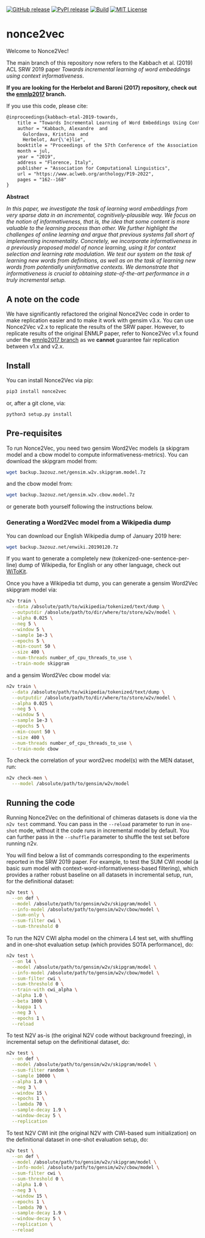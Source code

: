 [![GitHub release][release-image]][release-url]
[![PyPI release][pypi-image]][pypi-url]
[![Build][travis-image]][travis-url]
[![MIT License][license-image]][license-url]

# nonce2vec
Welcome to Nonce2Vec!

The main branch of this repository now refers to the Kabbach et al. (2019) ACL SRW 2019 paper *Towards incremental learning of word embeddings using context informativeness*.

**If you are looking for the Herbelot and Baroni (2017) repository, check out the [emnlp2017](https://github.com/minimalparts/nonce2vec/tree/release/emnlp2017) branch.**

If you use this code, please cite:
```tex
@inproceedings{kabbach-etal-2019-towards,
    title = "Towards Incremental Learning of Word Embeddings Using Context Informativeness",
    author = "Kabbach, Alexandre  and
      Gulordava, Kristina  and
      Herbelot, Aur{\'e}lie",
    booktitle = "Proceedings of the 57th Conference of the Association for Computational Linguistics: Student Research Workshop",
    month = jul,
    year = "2019",
    address = "Florence, Italy",
    publisher = "Association for Computational Linguistics",
    url = "https://www.aclweb.org/anthology/P19-2022",
    pages = "162--168"
}
```

**Abstract**

*In this paper, we investigate the task of learning word embeddings from very sparse data in an incremental, cognitively-plausible way. We focus on the notion of informativeness, that is, the idea that some content is more valuable to the learning process than other. We further highlight the challenges of online learning and argue that previous systems fall short of implementing incrementality. Concretely, we incorporate informativeness in a previously proposed model of nonce learning, using it for context selection and learning rate modulation. We test our system on the task of learning new words from definitions, as well as on the task of learning new words from potentially uninformative contexts. We demonstrate that informativeness is crucial to obtaining state-of-the-art performance in a truly incremental setup.*

## A note on the code
We have significantly refactored the original Nonce2Vec code in order to make replication easier and to make it work with gensim v3.x. You can use Nonce2Vec v2.x to replicate the results of the SRW paper. However, to replicate results of the original ENMLP paper, refer to Nonce2Vec v1.x found under the [emnlp2017 branch](https://github.com/minimalparts/nonce2vec/tree/release/emnlp2017) as we **cannot** guarantee fair replication between v1.x and v2.x.

## Install
You can install Nonce2Vec via pip:
```bash
pip3 install nonce2vec
```
or, after a git clone, via:
```bash
python3 setup.py install
```

## Pre-requisites
To run Nonce2Vec, you need two gensim Word2Vec models (a skipgram model and a cbow model to compute informativeness-metrics). You can download the skipgram model from:
```bash
wget backup.3azouz.net/gensim.w2v.skipgram.model.7z
```
and the cbow model from:
```sh
wget backup.3azouz.net/gensim.w2v.cbow.model.7z
```
or generate both yourself following the instructions below.

### Generating a Word2Vec model from a Wikipedia dump
You can download our English Wikipedia dump of January 2019 here:
```bash
wget backup.3azouz.net/enwiki.20190120.7z
```
If you want to generate a completely new (tokenized-one-sentence-per-line) dump
of Wikipedia, for English or any other language, check out [WiToKit](https://github.com/akb89/witokit).

Once you have a Wikipedia txt dump, you can generate a gensim Word2Vec skipgram model via:
```bash
n2v train \
  --data /absolute/path/to/wikipedia/tokenized/text/dump \
  --outputdir /absolute/path/to/dir/where/to/store/w2v/model \
  --alpha 0.025 \
  --neg 5 \
  --window 5 \
  --sample 1e-3 \
  --epochs 5 \
  --min-count 50 \
  --size 400 \
  --num-threads number_of_cpu_threads_to_use \
  --train-mode skipgram
```
and a gensim Word2Vec cbow model via:
```bash
n2v train \
  --data /absolute/path/to/wikipedia/tokenized/text/dump \
  --outputdir /absolute/path/to/dir/where/to/store/w2v/model \
  --alpha 0.025 \
  --neg 5 \
  --window 5 \
  --sample 1e-3 \
  --epochs 5 \
  --min-count 50 \
  --size 400 \
  --num-threads number_of_cpu_threads_to_use \
  --train-mode cbow
```

To check the correlation of your word2vec model(s) with the MEN dataset, run:
```bash
n2v check-men \
  ---model /absolute/path/to/gensim/w2v/model
```

## Running the code
Running Nonce2Vec on the definitional of chimeras datasets is done via the `n2v test` command. You can pass in the `--reload` parameter to run in `one-shot` mode, without it the code runs in incremental model by default. You can further pass in the `--shuffle` parameter to shuffle the test set before running n2v.

You will find below a list of commands corresponding to the experiments reported in the SRW 2019 paper. For example, to test the SUM CWI model (a basic sum model with context-word-informativeness-based filtering), which provides a rather robust baseline on all datasets in incremental setup, run, for the definitional dataset:
```bash
n2v test \
  --on def \
  --model /absolute/path/to/gensim/w2v/skipgram/model \
  --info-model /absolute/path/to/gensim/w2v/cbow/model \
  --sum-only \
  --sum-filter cwi \
  --sum-threshold 0
```

To run the N2V CWI alpha model on the chimera L4 test set, with shuffling and in
one-shot evaluation setup (which provides SOTA performance), do:
```bash
n2v test \
  --on l4 \
  --model /absolute/path/to/gensim/w2v/skipgram/model \
  --info-model /absolute/path/to/gensim/w2v/cbow/model \
  --sum-filter cwi \
  --sum-threshold 0 \
  --train-with cwi_alpha \
  --alpha 1.0 \
  --beta 1000 \
  --kappa 1 \
  --neg 3 \
  --epochs 1 \
  --reload
```

To test N2V as-is (the original N2V code without background freezing), in incremental setup on the definitional dataset, do:
```bash
n2v test \
  --on def \
  --model /absolute/path/to/gensim/w2v/skipgram/model \
  --sum-filter random \
  --sample 10000 \
  --alpha 1.0 \
  --neg 3 \
  --window 15 \
  --epochs 1 \
  --lambda 70 \
  --sample-decay 1.9 \
  --window-decay 5 \
  --replication
```

To test N2V CWI init (the original N2V with CWI-based sum initialization) on the definitional dataset in one-shot evaluation setup, do:
```bash
n2v test \
  --on def \
  --model /absolute/path/to/gensim/w2v/skipgram/model \
  --info-model /absolute/path/to/gensim/w2v/cbow/model \
  --sum-filter cwi \
  --sum-threshold 0 \
  --alpha 1.0 \
  --neg 3 \
  --window 15 \
  --epochs 1 \
  --lambda 70 \
  --sample-decay 1.9 \
  --window-decay 5 \
  --replication \
  --reload
```


[release-image]:https://img.shields.io/github/release/minimalparts/nonce2vec.svg?style=flat-square
[release-url]:https://github.com/minimalparts/nonce2vec/releases/latest
[pypi-image]:https://img.shields.io/pypi/v/nonce2vec.svg?style=flat-square
[pypi-url]:https://pypi.org/project/nonce2vec/
[travis-image]:https://img.shields.io/travis/akb89/nonce2vec.svg?style=flat-square
[travis-url]:https://travis-ci.org/akb89/nonce2vec
[license-image]:http://img.shields.io/badge/license-MIT-000000.svg?style=flat-square
[license-url]:LICENSE.txt
